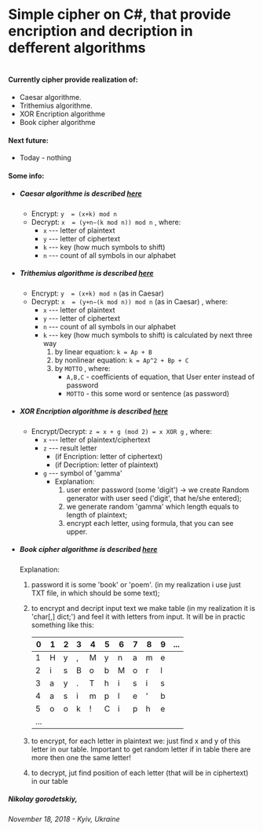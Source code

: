 # Simple cipher on C#, that provide encription and decription in defferent algorithms
#
#

#### Currently cipher provide realization of:
  - Caesar algorithme.         
  - Trithemius algorithme.
  - XOR Encription algorithme
  - Book cipher algorithme

#### Next future: 
  - Today - nothing

#### Some info:
  - ##### Caesar algorithme is described [here](https://en.wikipedia.org/wiki/Caesar_cipher)
    - Encrypt: ```y  = (x+k) mod n ```
    - Decrypt: ```x  = (y+n−(k mod n)) mod n```
        , where: 
        - ```x``` --- letter of plaintext
        - ```y``` --- letter of ciphertext
        - ```k``` --- key (how much symbols to shift)
        - ```n``` --- count of all symbols in our alphabet
      
  - ##### Trithemius algorithme is described [here](https://en.wikipedia.org/wiki/Tabula_recta)
    - Encrypt: ```y  = (x+k) mod n```               (as in Caesar)
    - Decrypt: ```x  = (y+n−(k mod n)) mod n```     (as in Caesar)
        , where: 
        - ```x``` --- letter of plaintext
        - ```y``` --- letter of ciphertext
        - ```n``` --- count of all symbols in our alphabet
        - ```k``` --- key (how much symbols to shift) is calculated by next three way
            1) by linear equation:    ```k = Ap + B```
            2) by nonlinear equation: ```k = Ap^2 + Bp + C``` 
            3) by ```MOTTO```
                   , where: 
                - ```A,B,C``` - coefficients of equation, that User enter instead of password
                - ```MOTTO``` - this some word or sentence (as password)

  - ##### XOR Encription algorithme is described [here](https://en.wikipedia.org/wiki/XOR_cipher)
    - Encrypt/Decrypt: ```z = x + g (mod 2) = x XOR g```
        , where: 
        - ```x``` --- letter of plaintext/ciphertext
       - ```z``` --- result letter 
            - (if Encription: letter of ciphertext) 
            - (if Decription: letter of plaintext)   
       - ```g``` --- symbol of 'gamma'
            -   Explanation:
                1) user enter password (some 'digit') -> we create Random generator with user seed ('digit', that he/she entered);
                2) we generate random 'gamma' which length equals to length of plaintext;
                2) encrypt each letter, using formula, that you can see upper.


  - ##### Book cipher algorithme  is described [here](https://en.wikipedia.org/wiki/Book_cipher)
    Explanation:
      1) password it is some 'book' or 'poem'. (in my realization i use just TXT file, in which should be some text);
      2) to encrypt and decript input text we make table (in my realization it is 'char[,] dict;') and feel it with letters from input.
         It will be in practic something like this:
         
            0 |1| 2| 3| 4| 5 | 6 | 7 | 8 | 9 |...|
            | -- | -- | -- | -- | -- | -- | -- | -- | -- | -- | -- |
            1| H | y | , | M | y | n | a | m | e |
            2| i | s | B | o | b | M | o | r | l |
            3| a | y | . | T | h | i | s | i | s |
            4| a | s | i | m | p | l | e | ' | b |
            5| o | o | k| ! | C | i | p | h | e |
           ...|
      3) to encrypt, for each letter in plaintext we: just find x and y of this letter in our table.
         Important to get random letter if in table there are more then one the same letter!
      4) to decrypt, jut find position of each letter (that will be in ciphertext) in our table


##### Nikolay gorodetskiy,
###### November 18, 2018 - Kyiv, Ukraine   
